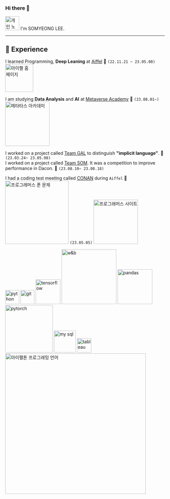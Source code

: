 ### Hi there 👋

[<img width="44" alt="개인 노션 페이지" src="https://user-images.githubusercontent.com/103846429/236405092-a8befb2e-798d-4d47-a859-4ecb42fe9ae5.png">](https://www.notion.so/modulabs/b5de42d918bc4e0ba8300099e6b9eba8) I'm SOMYEONG LEE. 

---
💫 Experience
---  
I learned Programming, __Deep Leaning__ at [Aiffel](https://github.com/M-05/aiffel_onlin_class) 🌱 `(22.11.21 ~ 23.05.08)` [<img width="88" alt="아이펠 홈페이지" src="https://user-images.githubusercontent.com/103846429/236402693-a6c42d01-9586-4cc0-bc31-3c8ec5f2e112.png">](https://aiffel.io) 

I am studying __Data Analysis__ and __AI__ at [Metaverse Academy](https://mtvs.kr/user/main) 📆 `(23.08.01~)` <img width="140" alt="메타타스 아카데미" src="https://github.com/M-05/M-05/assets/103846429/3c5b44f5-0b98-40d3-9e63-d19bbbd3bd8b">


I worked on a project called [Team GAL](https://github.com/M-05/gal) to distinguish __"implicit language"__. 📆 `(23.03.24~ 23.05.08)`  
I worked on a project called [Team SOM](https://github.com/M-05/liver_microsome). It was a competition to improve performance in Dacon. 📆 `(23.08.10~ 23.08.18)`


I had a coding test meeting called [CONAN](https://github.com/M-05/Programmers) during `Aiffel` 🔭 <img width="200" alt="프로그래머스 푼 문제" src="https://user-images.githubusercontent.com/103846429/236403343-b49e1ff9-93b2-45b5-8ba2-fa8c0c5b5e9a.png"> `(23.05.05)` [<img width="140" alt="프로그래머스 사이트" src="https://user-images.githubusercontent.com/103846429/236401722-c9b61930-fbf2-4ae0-966e-d7abea7e9381.png">](https://school.programmers.co.kr/learn/challenges?order=acceptance_desc&levels=1%2C0&languages=python3)



<img width="44" alt="python" src="https://user-images.githubusercontent.com/103846429/236408266-293ae905-6517-48ad-ad38-57494b21825a.jpeg"> <img width="44" alt="git" src="https://user-images.githubusercontent.com/103846429/236408608-97766fcc-7539-4363-bc83-d569728d1820.png"> <img width="78" alt="tensorflow" src="https://user-images.githubusercontent.com/103846429/236712612-05db672a-8d9c-4443-8f58-2bd6168ead4c.png"> <img width="173" alt="w&b" src="https://user-images.githubusercontent.com/103846429/236712436-baab4c5d-7585-4e6e-bc42-fa6dfd567b4b.png"> <img width="110" alt="pandas" src="https://github.com/M-05/M-05/assets/103846429/ef80704a-a509-4657-b027-1d9c2602242b"> <img width="150" alt="pytorch" src="https://github.com/M-05/M-05/assets/103846429/02524fb1-088c-42e6-8a7e-db04df3967c2"> <img width="69" alt="my sql" src="https://github.com/M-05/M-05/assets/103846429/1348f637-ed93-4b12-bca7-7d9336d9db0c"> <img width='45' alt='tableau' src="https://github.com/M-05/M-05/assets/103846429/f72cfecd-85b6-42b6-a637-db37f7d514ee">   
[<img width="444" alt="아이펠톤 프로그래밍 언어" src="https://user-images.githubusercontent.com/103846429/236410878-a7c414f2-a5be-4ba7-9292-3191bcdba73c.png">](https://github.com/aiffelthon-gal/gal)


<!--
**M-05/M-05** is a ✨ _special_ ✨ repository because its `README.md` (this file) appears on your GitHub profile.

Here are some ideas to get you started:

- 🔭 I’m currently working on ...
- 🌱 I’m currently learning ...
- 👯 I’m looking to collaborate on ...
- 🤔 I’m looking for help with ...
- 💬 Ask me about ...
- 📫 How to reach me: ...
- 😄 Pronouns: ...
- ⚡ Fun fact: ...
-->
